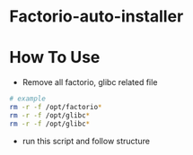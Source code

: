 # Factorio-auto-installer
# How To Use
* Remove all factorio, glibc related file
 ```bash
# example
rm -r -f /opt/factorio*
rm -r -f /opt/glibc*
rm -r -f /opt/glibc*
```
* run this script and follow structure

